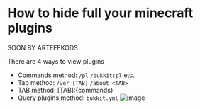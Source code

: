 # How to hide full your minecraft plugins

SOON BY ARTEFFKODS

There are 4 ways to view plugins

- Commands method: `/pl` `/bukkit:pl` etc.
- Tab method: `/ver [TAB]` `/about <TAB>`
- TAB method: [TAB]:{commands}
- Query plugins method: `bukkit.yml`
  ![image](https://github.com/ArteffKod/hide-full-plugins/assets/68272364/3f2e6981-7cea-4336-8a02-f3c8ccd0a457)
